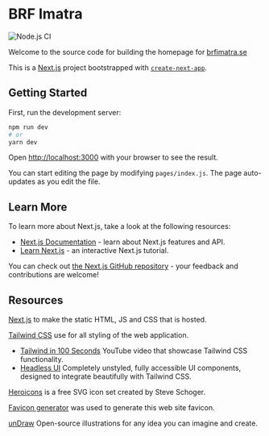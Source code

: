 # BRF Imatra

![Node.js CI](https://github.com/brf-imatra/hemsida/workflows/Node.js%20CI/badge.svg)

Welcome to the source code for building the homepage for [brfimatra.se](https://brfimatra.se)


This is a [Next.js](https://nextjs.org/) project bootstrapped with [`create-next-app`](https://github.com/vercel/next.js/tree/canary/packages/create-next-app).

## Getting Started

First, run the development server:

```bash
npm run dev
# or
yarn dev
```

Open [http://localhost:3000](http://localhost:3000) with your browser to see the result.

You can start editing the page by modifying `pages/index.js`. The page auto-updates as you edit the file.

## Learn More

To learn more about Next.js, take a look at the following resources:

- [Next.js Documentation](https://nextjs.org/docs) - learn about Next.js features and API.
- [Learn Next.js](https://nextjs.org/learn) - an interactive Next.js tutorial.

You can check out [the Next.js GitHub repository](https://github.com/vercel/next.js/) - your feedback and contributions are welcome!


## Resources

[Next.js](https://nextjs.org) to make the static HTML, JS and CSS that is hosted.

[Tailwind CSS](https://tailwindcss.com) use for all styling of the web application.
- [Tailwind in 100 Seconds](https://youtu.be/mr15Xzb1Ook) YouTube video that showcase Tailwind CSS functionality.
- [Headless UI](https://headlessui.dev) Completely unstyled, fully accessible UI components, designed to integrate beautifully with Tailwind CSS.

[Heroicons](https://github.com/tailwindlabs/heroicons) is a free SVG icon set created by Steve Schoger.

[Favicon generator](https://favicon.io/favicon-generator/) was used to generate this web site favicon.

[unDraw](https://undraw.co) Open-source illustrations for any idea you can imagine and create.
